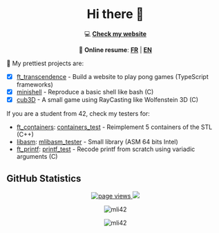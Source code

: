 <div align="center">
<h1 align="center" dir="auto">Hi there 👋</h1>

💻 [**Check my website**](https://mli42.github.io/)

📄 **Online resume**: [**FR**](https://mli42.github.io/MarcLi-CV.pdf) | [**EN**](https://mli42.github.io/MarcLi-Resume.pdf)

</div>

🔭 My prettiest projects are:
  - [x] [ft_transcendence](https://github.com/mli42/ft_transcendence) - Build a website to play pong games (TypeScript frameworks)
  - [x] [minishell](https://github.com/mli42/at42minishell) - Reproduce a basic shell like bash (C)
  - [x] [cub3D](https://github.com/mli42/at42cub3D) - A small game using RayCasting like Wolfenstein 3D (C)

If you are a student from 42, check my testers for:
  - [ft_containers](https://github.com/mli42/at42ft_containers): [containers_test](https://github.com/mli42/containers_test) - Reimplement 5 containers of the STL (C++)
  - [libasm](https://github.com/mli42/at42libasm): [mlibasm_tester](https://github.com/mli42/mlibasm_tester) - Small library (ASM 64 bits Intel) 
  - [ft_printf](https://github.com/mli42/at42printf): [printf_test](https://github.com/mli42/printf_test) - Recode printf from scratch using variadic arguments (C)

## GitHub Statistics

<p align="center">
   <a href="https://github.com/mli42/mli42">
      <img src="https://komarev.com/ghpvc/?username=mli42&style=flat-square" alt="page views" />
   </a>
   <a href="https://github.com/mli42?tab=followers">
      <img src="https://img.shields.io/github/followers/mli42?color=green&logo=github&style=flat-square" />
   </a>
</p>

<p align="center">
   <img src="https://github-readme-stats.vercel.app/api?username=mli42&show_icons=true&count_private=true&theme=dark" alt="mli42" />
</p>

<p align="center">
   <img src="https://github-readme-stats-olive-nine.vercel.app/api/top-langs/?username=mli42&layout=compact&theme=dark" alt="mli42" />
</p>
